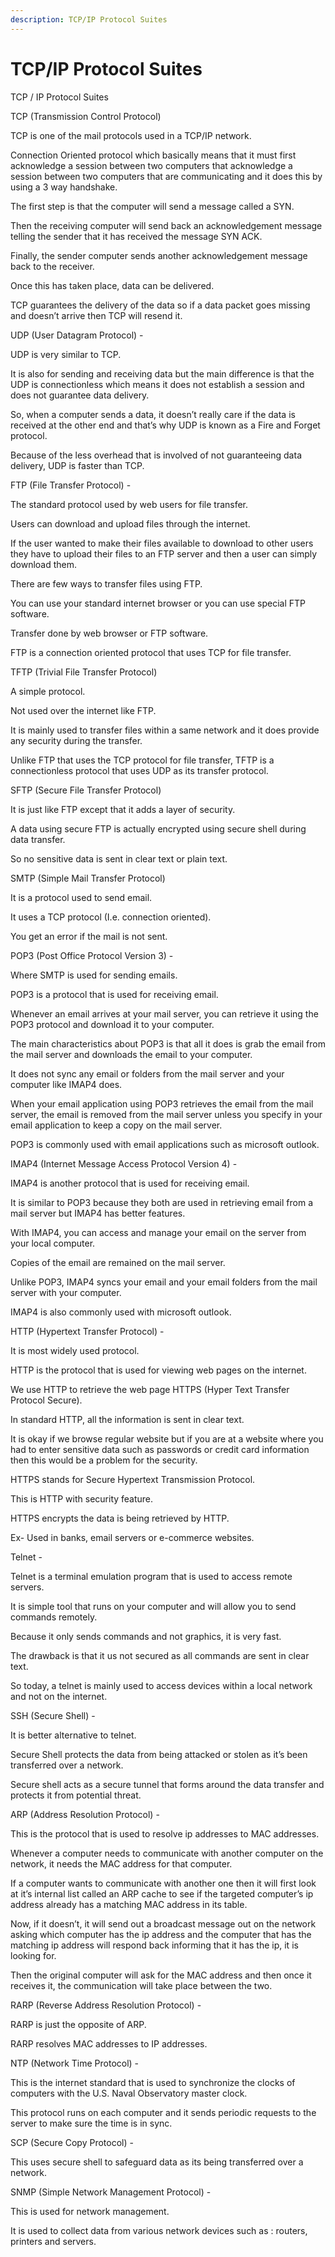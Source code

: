 ```yaml
---
description: TCP/IP Protocol Suites
---
```


# TCP/IP Protocol Suites

TCP / IP Protocol Suites

TCP \(Transmission Control Protocol\)

TCP is one of the mail protocols used in a TCP/IP network.

Connection Oriented protocol which basically means that it must first acknowledge a session between two computers that acknowledge a session between two computers that are communicating and it does this by using a 3 way handshake.

The first step is that the computer will send a message called a SYN.

Then the receiving computer will send back an acknowledgement message telling the sender that it has received the message SYN ACK.

Finally, the sender computer sends another acknowledgement message back to the receiver.

Once this has taken place, data can be delivered.

TCP guarantees the delivery of the data so if a data packet goes missing and doesn’t arrive then TCP will resend it.

UDP \(User Datagram Protocol\) -

UDP is very similar to TCP.

It is also for sending and receiving data but the main difference is that the UDP is connectionless which means it does not establish a session and does not guarantee data delivery.

So, when a computer sends a data, it doesn’t really care if the data is received at the other end and that’s why UDP is known as a Fire and Forget protocol.

Because of the less overhead that is involved of not guaranteeing data delivery, UDP is faster than TCP.

FTP \(File Transfer Protocol\) -

The standard protocol used by web users for file transfer.

Users can download and upload files through the internet.

If the user wanted to make their files available to download to other users they have to upload their files to an FTP server and then a user can simply download them.

There are few ways to transfer files using FTP.

You can use your standard internet browser or you can use special FTP software.

Transfer done by web browser or FTP software.

FTP is a connection oriented protocol that uses TCP for file transfer.

TFTP \(Trivial File Transfer Protocol\)

A simple protocol.

Not used over the internet like FTP.

It is mainly used to transfer files within a same network and it does provide any security during the transfer.

Unlike FTP that uses the TCP protocol for file transfer, TFTP is a connectionless protocol that uses UDP as its transfer protocol.

SFTP \(Secure File Transfer Protocol\)

It is just like FTP except that it adds a layer of security.

A data using secure FTP is actually encrypted using secure shell during data transfer.

So no sensitive data is sent in clear text or plain text.

SMTP \(Simple Mail Transfer Protocol\)

It is a protocol used to send email.

It uses a TCP protocol \(I.e. connection oriented\).

You get an error if the mail is not sent.

POP3 \(Post Office Protocol Version 3\) -

Where SMTP is used for sending emails.

POP3 is a protocol that is used for receiving email.

Whenever an email arrives at your mail server, you can retrieve it using the POP3 protocol and download it to your computer.

The main characteristics about POP3 is that all it does is grab the email from the mail server and downloads the email to your computer.

It does not sync any email or folders from the mail server and your computer like IMAP4 does.

When your email application using POP3 retrieves the email from the mail server, the email is removed from the mail server unless you specify in your email application to keep a copy on the mail server.

POP3 is commonly used with email applications such as microsoft outlook.

IMAP4 \(Internet Message Access Protocol Version 4\) -

IMAP4 is another protocol that is used for receiving email.

It is similar to POP3 because they both are used in retrieving email from a mail server but IMAP4 has better features.

With IMAP4, you can access and manage your email on the server from your local computer.

Copies of the email are remained on the mail server.

Unlike POP3, IMAP4 syncs your email and your email folders from the mail server with your computer.

IMAP4 is also commonly used with microsoft outlook.

HTTP \(Hypertext Transfer Protocol\) -

It is most widely used protocol.

HTTP is the protocol that is used for viewing web pages on the internet.

We use HTTP to retrieve the web page HTTPS \(Hyper Text Transfer Protocol Secure\).

In standard HTTP, all the information is sent in clear text.

It is okay if we browse regular website but if you are at a website where you had to enter sensitive data such as passwords or credit card information then this would be a problem for the security.

HTTPS stands for Secure Hypertext Transmission Protocol.

This is HTTP with security feature.

HTTPS encrypts the data is being retrieved by HTTP.

Ex- Used in banks, email servers or e-commerce websites.

Telnet -

Telnet is a terminal emulation program that is used to access remote servers.

It is simple tool that runs on your computer and will allow you to send commands remotely.

Because it only sends commands and not graphics, it is very fast.

The drawback is that it us not secured as all commands are sent in clear text.

So today, a telnet is mainly used to access devices within a local network and not on the internet.

SSH \(Secure Shell\) -

It is better alternative to telnet.

Secure Shell protects the data from being attacked or stolen as it’s been transferred over a network.

Secure shell acts as a secure tunnel that forms around the data transfer and protects it from potential threat.

ARP \(Address Resolution Protocol\) -

This is the protocol that is used to resolve ip addresses to MAC addresses.

Whenever a computer needs to communicate with another computer on the network, it needs the MAC address for that computer.

If a computer wants to communicate with another one then it will first look at it’s internal list called an ARP cache to see if the targeted computer’s ip address already has a matching MAC address in its table.

Now, if it doesn’t, it will send out a broadcast message out on the network asking which computer has the ip address and the computer that has the matching ip address will respond back informing that it has the ip, it is looking for.

Then the original computer will ask for the MAC address and then once it receives it, the communication will take place between the two.

RARP \(Reverse Address Resolution Protocol\) -

RARP is just the opposite of ARP.

RARP resolves MAC addresses to IP addresses.

NTP \(Network Time Protocol\) -

This is the internet standard that is used to synchronize the clocks of computers with the U.S. Naval Observatory master clock.

This protocol runs on each computer and it sends periodic requests to the server to make sure the time is in sync.

SCP \(Secure Copy Protocol\) -

This uses secure shell to safeguard data as its being transferred over a network.

SNMP \(Simple Network Management Protocol\) -

This is used for network management.

It is used to collect data from various network devices such as : routers, printers and servers.

